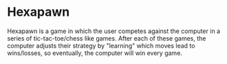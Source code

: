 # Hexapawn
Hexapawn is a game in which the user competes against the computer in a series of tic-tac-toe/chess like games. After each of these games, the computer adjusts their strategy by "learning" which moves lead to wins/losses, so eventually, the computer will win every game. 



